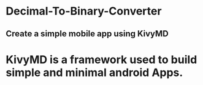 # Decimal-To-Binary-Converter
## Create a simple mobile app using KivyMD

# KivyMD is a framework used to build simple and minimal android Apps.
